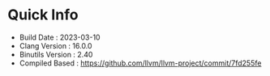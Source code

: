# Quick Info
* Build Date : 2023-03-10
* Clang Version : 16.0.0
* Binutils Version : 2.40
* Compiled Based : https://github.com/llvm/llvm-project/commit/7fd255fe
